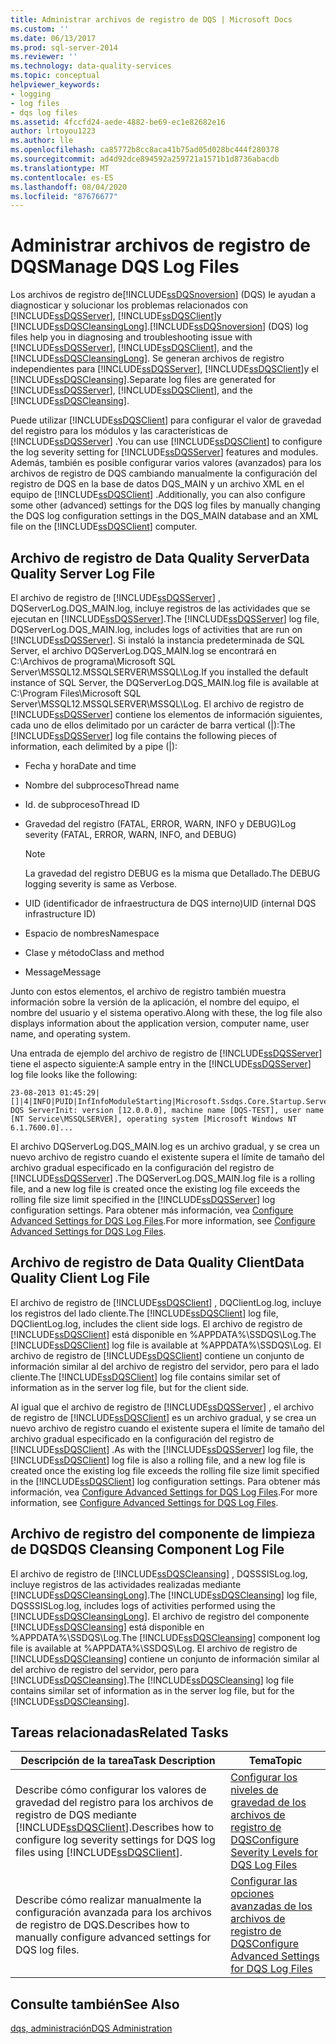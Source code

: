 ```yaml
---
title: Administrar archivos de registro de DQS | Microsoft Docs
ms.custom: ''
ms.date: 06/13/2017
ms.prod: sql-server-2014
ms.reviewer: ''
ms.technology: data-quality-services
ms.topic: conceptual
helpviewer_keywords:
- logging
- log files
- dqs log files
ms.assetid: 4fccfd24-aede-4882-be69-ec1e82682e16
author: lrtoyou1223
ms.author: lle
ms.openlocfilehash: ca85772b8cc8aca41b75ad05d028bc444f280378
ms.sourcegitcommit: ad4d92dce894592a259721a1571b1d8736abacdb
ms.translationtype: MT
ms.contentlocale: es-ES
ms.lasthandoff: 08/04/2020
ms.locfileid: "87676677"
---
```

# <a name="manage-dqs-log-files"></a><span data-ttu-id="d7284-102">Administrar archivos de registro de DQS</span><span class="sxs-lookup"><span data-stu-id="d7284-102">Manage DQS Log Files</span></span>
  <span data-ttu-id="d7284-103">Los archivos de registro de[!INCLUDE[ssDQSnoversion](../includes/ssdqsnoversion-md.md)] (DQS) le ayudan a diagnosticar y solucionar los problemas relacionados con [!INCLUDE[ssDQSServer](../includes/ssdqsserver-md.md)], [!INCLUDE[ssDQSClient](../includes/ssdqsclient-md.md)]y [!INCLUDE[ssDQSCleansingLong](../includes/ssdqscleansinglong-md.md)].</span><span class="sxs-lookup"><span data-stu-id="d7284-103">[!INCLUDE[ssDQSnoversion](../includes/ssdqsnoversion-md.md)] (DQS) log files help you in diagnosing and troubleshooting issue with [!INCLUDE[ssDQSServer](../includes/ssdqsserver-md.md)], [!INCLUDE[ssDQSClient](../includes/ssdqsclient-md.md)], and the [!INCLUDE[ssDQSCleansingLong](../includes/ssdqscleansinglong-md.md)].</span></span> <span data-ttu-id="d7284-104">Se generan archivos de registro independientes para [!INCLUDE[ssDQSServer](../includes/ssdqsserver-md.md)], [!INCLUDE[ssDQSClient](../includes/ssdqsclient-md.md)]y el [!INCLUDE[ssDQSCleansing](../includes/ssdqscleansing-md.md)].</span><span class="sxs-lookup"><span data-stu-id="d7284-104">Separate log files are generated for [!INCLUDE[ssDQSServer](../includes/ssdqsserver-md.md)], [!INCLUDE[ssDQSClient](../includes/ssdqsclient-md.md)], and the [!INCLUDE[ssDQSCleansing](../includes/ssdqscleansing-md.md)].</span></span>  
  
 <span data-ttu-id="d7284-105">Puede utilizar [!INCLUDE[ssDQSClient](../includes/ssdqsclient-md.md)] para configurar el valor de gravedad del registro para los módulos y las características de [!INCLUDE[ssDQSServer](../includes/ssdqsserver-md.md)] .</span><span class="sxs-lookup"><span data-stu-id="d7284-105">You can use [!INCLUDE[ssDQSClient](../includes/ssdqsclient-md.md)] to configure the log severity setting for [!INCLUDE[ssDQSServer](../includes/ssdqsserver-md.md)] features and modules.</span></span> <span data-ttu-id="d7284-106">Además, también es posible configurar varios valores (avanzados) para los archivos de registro de DQS cambiando manualmente la configuración del registro de DQS en la base de datos DQS_MAIN y un archivo XML en el equipo de [!INCLUDE[ssDQSClient](../includes/ssdqsclient-md.md)] .</span><span class="sxs-lookup"><span data-stu-id="d7284-106">Additionally, you can also configure some other (advanced) settings for the DQS log files by manually changing the DQS log configuration settings in the DQS_MAIN database and an XML file on the [!INCLUDE[ssDQSClient](../includes/ssdqsclient-md.md)] computer.</span></span>  
  
##  <a name="data-quality-server-log-file"></a><a name="DQSServer"></a><span data-ttu-id="d7284-107">Archivo de registro de Data Quality Server</span><span class="sxs-lookup"><span data-stu-id="d7284-107">Data Quality Server Log File</span></span>  
 <span data-ttu-id="d7284-108">El archivo de registro de [!INCLUDE[ssDQSServer](../includes/ssdqsserver-md.md)] , DQServerLog.DQS_MAIN.log, incluye registros de las actividades que se ejecutan en [!INCLUDE[ssDQSServer](../includes/ssdqsserver-md.md)].</span><span class="sxs-lookup"><span data-stu-id="d7284-108">The [!INCLUDE[ssDQSServer](../includes/ssdqsserver-md.md)] log file, DQServerLog.DQS_MAIN.log, includes logs of activities that are run on [!INCLUDE[ssDQSServer](../includes/ssdqsserver-md.md)].</span></span> <span data-ttu-id="d7284-109">Si instaló la instancia predeterminada de SQL Server, el archivo DQServerLog.DQS_MAIN.log se encontrará en C:\Archivos de programa\Microsoft SQL Server\MSSQL12.MSSQLSERVER\MSSQL\Log.</span><span class="sxs-lookup"><span data-stu-id="d7284-109">If you installed the default instance of SQL Server, the DQServerLog.DQS_MAIN.log file is available at C:\Program Files\Microsoft SQL Server\MSSQL12.MSSQLSERVER\MSSQL\Log.</span></span> <span data-ttu-id="d7284-110">El archivo de registro de [!INCLUDE[ssDQSServer](../includes/ssdqsserver-md.md)] contiene los elementos de información siguientes, cada uno de ellos delimitado por un carácter de barra vertical (|):</span><span class="sxs-lookup"><span data-stu-id="d7284-110">The [!INCLUDE[ssDQSServer](../includes/ssdqsserver-md.md)] log file contains the following pieces of information, each delimited by a pipe (|):</span></span>  
  
-   <span data-ttu-id="d7284-111">Fecha y hora</span><span class="sxs-lookup"><span data-stu-id="d7284-111">Date and time</span></span>  
  
-   <span data-ttu-id="d7284-112">Nombre del subproceso</span><span class="sxs-lookup"><span data-stu-id="d7284-112">Thread name</span></span>  
  
-   <span data-ttu-id="d7284-113">Id. de subproceso</span><span class="sxs-lookup"><span data-stu-id="d7284-113">Thread ID</span></span>  
  
-   <span data-ttu-id="d7284-114">Gravedad del registro (FATAL, ERROR, WARN, INFO y DEBUG)</span><span class="sxs-lookup"><span data-stu-id="d7284-114">Log severity (FATAL, ERROR, WARN, INFO, and DEBUG)</span></span>  
  
    > [!NOTE]  
    >  <span data-ttu-id="d7284-115">La gravedad del registro DEBUG es la misma que Detallado.</span><span class="sxs-lookup"><span data-stu-id="d7284-115">The DEBUG logging severity is same as Verbose.</span></span>  
  
-   <span data-ttu-id="d7284-116">UID (identificador de infraestructura de DQS interno)</span><span class="sxs-lookup"><span data-stu-id="d7284-116">UID (internal DQS infrastructure ID)</span></span>  
  
-   <span data-ttu-id="d7284-117">Espacio de nombres</span><span class="sxs-lookup"><span data-stu-id="d7284-117">Namespace</span></span>  
  
-   <span data-ttu-id="d7284-118">Clase y método</span><span class="sxs-lookup"><span data-stu-id="d7284-118">Class and method</span></span>  
  
-   <span data-ttu-id="d7284-119">Message</span><span class="sxs-lookup"><span data-stu-id="d7284-119">Message</span></span>  
  
 <span data-ttu-id="d7284-120">Junto con estos elementos, el archivo de registro también muestra información sobre la versión de la aplicación, el nombre del equipo, el nombre del usuario y el sistema operativo.</span><span class="sxs-lookup"><span data-stu-id="d7284-120">Along with these, the log file also displays information about the application version, computer name, user name, and operating system.</span></span>  
  
 <span data-ttu-id="d7284-121">Una entrada de ejemplo del archivo de registro de [!INCLUDE[ssDQSServer](../includes/ssdqsserver-md.md)] tiene el aspecto siguiente:</span><span class="sxs-lookup"><span data-stu-id="d7284-121">A sample entry in the [!INCLUDE[ssDQSServer](../includes/ssdqsserver-md.md)] log file looks like the following:</span></span>  
  
```  
23-08-2013 01:45:29|[]|4|INFO|PUID|InfInfoModuleStarting|Microsoft.Ssdqs.Core.Startup.ServerInit|Starting DQS ServerInit: version [12.0.0.0], machine name [DQS-TEST], user name [NT Service\MSSQLSERVER], operating system [Microsoft Windows NT 6.1.7600.0]...  
```  
  
 <span data-ttu-id="d7284-122">El archivo DQServerLog.DQS_MAIN.log es un archivo gradual, y se crea un nuevo archivo de registro cuando el existente supera el límite de tamaño del archivo gradual especificado en la configuración del registro de [!INCLUDE[ssDQSServer](../includes/ssdqsserver-md.md)] .</span><span class="sxs-lookup"><span data-stu-id="d7284-122">The DQServerLog.DQS_MAIN.log file is a rolling file, and a new log file is created once the existing log file exceeds the rolling file size limit specified in the [!INCLUDE[ssDQSServer](../includes/ssdqsserver-md.md)] log configuration settings.</span></span> <span data-ttu-id="d7284-123">Para obtener más información, vea [Configure Advanced Settings for DQS Log Files](../../2014/data-quality-services/configure-advanced-settings-for-dqs-log-files.md).</span><span class="sxs-lookup"><span data-stu-id="d7284-123">For more information, see [Configure Advanced Settings for DQS Log Files](../../2014/data-quality-services/configure-advanced-settings-for-dqs-log-files.md).</span></span>  
  
##  <a name="data-quality-client-log-file"></a><a name="DQSClient"></a><span data-ttu-id="d7284-124">Archivo de registro de Data Quality Client</span><span class="sxs-lookup"><span data-stu-id="d7284-124">Data Quality Client Log File</span></span>  
 <span data-ttu-id="d7284-125">El archivo de registro de [!INCLUDE[ssDQSClient](../includes/ssdqsclient-md.md)] , DQClientLog.log, incluye los registros del lado cliente.</span><span class="sxs-lookup"><span data-stu-id="d7284-125">The [!INCLUDE[ssDQSClient](../includes/ssdqsclient-md.md)] log file, DQClientLog.log, includes the client side logs.</span></span> <span data-ttu-id="d7284-126">El archivo de registro de [!INCLUDE[ssDQSClient](../includes/ssdqsclient-md.md)] está disponible en %APPDATA%\SSDQS\Log.</span><span class="sxs-lookup"><span data-stu-id="d7284-126">The [!INCLUDE[ssDQSClient](../includes/ssdqsclient-md.md)] log file is available at %APPDATA%\SSDQS\Log.</span></span> <span data-ttu-id="d7284-127">El archivo de registro de [!INCLUDE[ssDQSClient](../includes/ssdqsclient-md.md)] contiene un conjunto de información similar al del archivo de registro del servidor, pero para el lado cliente.</span><span class="sxs-lookup"><span data-stu-id="d7284-127">The [!INCLUDE[ssDQSClient](../includes/ssdqsclient-md.md)] log file contains similar set of information as in the server log file, but for the client side.</span></span>  
  
 <span data-ttu-id="d7284-128">Al igual que el archivo de registro de [!INCLUDE[ssDQSServer](../includes/ssdqsserver-md.md)] , el archivo de registro de [!INCLUDE[ssDQSClient](../includes/ssdqsclient-md.md)] es un archivo gradual, y se crea un nuevo archivo de registro cuando el existente supera el límite de tamaño del archivo gradual especificado en la configuración del registro de [!INCLUDE[ssDQSClient](../includes/ssdqsclient-md.md)] .</span><span class="sxs-lookup"><span data-stu-id="d7284-128">As with the [!INCLUDE[ssDQSServer](../includes/ssdqsserver-md.md)] log file, the [!INCLUDE[ssDQSClient](../includes/ssdqsclient-md.md)] log file is also a rolling file, and a new log file is created once the existing log file exceeds the rolling file size limit specified in the [!INCLUDE[ssDQSClient](../includes/ssdqsclient-md.md)] log configuration settings.</span></span> <span data-ttu-id="d7284-129">Para obtener más información, vea [Configure Advanced Settings for DQS Log Files](../../2014/data-quality-services/configure-advanced-settings-for-dqs-log-files.md).</span><span class="sxs-lookup"><span data-stu-id="d7284-129">For more information, see [Configure Advanced Settings for DQS Log Files](../../2014/data-quality-services/configure-advanced-settings-for-dqs-log-files.md).</span></span>  
  
##  <a name="dqs-cleansing-component-log-file"></a><a name="DQSCleansing"></a><span data-ttu-id="d7284-130">Archivo de registro del componente de limpieza de DQS</span><span class="sxs-lookup"><span data-stu-id="d7284-130">DQS Cleansing Component Log File</span></span>  
 <span data-ttu-id="d7284-131">El archivo de registro de [!INCLUDE[ssDQSCleansing](../includes/ssdqscleansing-md.md)] , DQSSSISLog.log, incluye registros de las actividades realizadas mediante [!INCLUDE[ssDQSCleansingLong](../includes/ssdqscleansinglong-md.md)].</span><span class="sxs-lookup"><span data-stu-id="d7284-131">The [!INCLUDE[ssDQSCleansing](../includes/ssdqscleansing-md.md)] log file, DQSSSISLog.log, includes logs of activities performed using the [!INCLUDE[ssDQSCleansingLong](../includes/ssdqscleansinglong-md.md)].</span></span> <span data-ttu-id="d7284-132">El archivo de registro del componente [!INCLUDE[ssDQSCleansing](../includes/ssdqscleansing-md.md)] está disponible en %APPDATA%\SSDQS\Log.</span><span class="sxs-lookup"><span data-stu-id="d7284-132">The [!INCLUDE[ssDQSCleansing](../includes/ssdqscleansing-md.md)] component log file is available at %APPDATA%\SSDQS\Log.</span></span> <span data-ttu-id="d7284-133">El archivo de registro de [!INCLUDE[ssDQSCleansing](../includes/ssdqscleansing-md.md)] contiene un conjunto de información similar al del archivo de registro del servidor, pero para [!INCLUDE[ssDQSCleansing](../includes/ssdqscleansing-md.md)].</span><span class="sxs-lookup"><span data-stu-id="d7284-133">The [!INCLUDE[ssDQSCleansing](../includes/ssdqscleansing-md.md)] log file contains similar set of information as in the server log file, but for the [!INCLUDE[ssDQSCleansing](../includes/ssdqscleansing-md.md)].</span></span>  
  
##  <a name="related-tasks"></a><a name="RT"></a> <span data-ttu-id="d7284-134">Tareas relacionadas</span><span class="sxs-lookup"><span data-stu-id="d7284-134">Related Tasks</span></span>  
  
|<span data-ttu-id="d7284-135">Descripción de la tarea</span><span class="sxs-lookup"><span data-stu-id="d7284-135">Task Description</span></span>|<span data-ttu-id="d7284-136">Tema</span><span class="sxs-lookup"><span data-stu-id="d7284-136">Topic</span></span>|  
|----------------------|-----------|  
|<span data-ttu-id="d7284-137">Describe cómo configurar los valores de gravedad del registro para los archivos de registro de DQS mediante [!INCLUDE[ssDQSClient](../includes/ssdqsclient-md.md)].</span><span class="sxs-lookup"><span data-stu-id="d7284-137">Describes how to configure log severity settings for DQS log files using [!INCLUDE[ssDQSClient](../includes/ssdqsclient-md.md)].</span></span>|[<span data-ttu-id="d7284-138">Configurar los niveles de gravedad de los archivos de registro de DQS</span><span class="sxs-lookup"><span data-stu-id="d7284-138">Configure Severity Levels for DQS Log Files</span></span>](../../2014/data-quality-services/configure-severity-levels-for-dqs-log-files.md)|  
|<span data-ttu-id="d7284-139">Describe cómo realizar manualmente la configuración avanzada para los archivos de registro de DQS.</span><span class="sxs-lookup"><span data-stu-id="d7284-139">Describes how to manually configure advanced settings for DQS log files.</span></span>|[<span data-ttu-id="d7284-140">Configurar las opciones avanzadas de los archivos de registro de DQS</span><span class="sxs-lookup"><span data-stu-id="d7284-140">Configure Advanced Settings for DQS Log Files</span></span>](../../2014/data-quality-services/configure-advanced-settings-for-dqs-log-files.md)|  
  
## <a name="see-also"></a><span data-ttu-id="d7284-141">Consulte también</span><span class="sxs-lookup"><span data-stu-id="d7284-141">See Also</span></span>  
 [<span data-ttu-id="d7284-142">dqs, administración</span><span class="sxs-lookup"><span data-stu-id="d7284-142">DQS Administration</span></span>](../../2014/data-quality-services/dqs-administration.md)  
  
  
